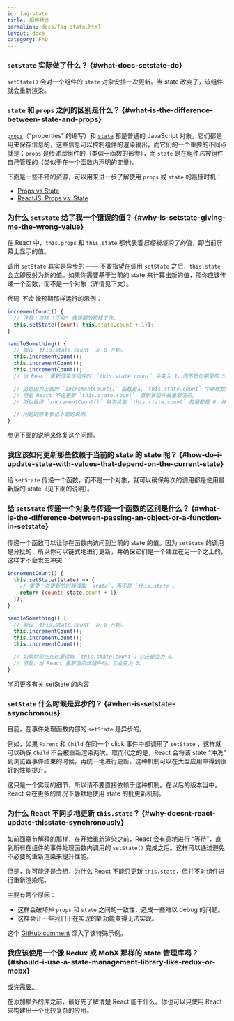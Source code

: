 ```yaml
---
id: faq-state
title: 组件状态
permalink: docs/faq-state.html
layout: docs
category: FAQ
---
```


### `setState` 实际做了什么？ {#what-does-setstate-do}

`setState()` 会对一个组件的 `state` 对象安排一次更新。当 state 改变了，该组件就会重新渲染。

### `state` 和 `props` 之间的区别是什么？  {#what-is-the-difference-between-state-and-props}

[`props`](/docs/components-and-props.html)（“properties” 的缩写）和 [`state`](/docs/state-and-lifecycle.html) 都是普通的 JavaScript 对象。它们都是用来保存信息的，这些信息可以控制组件的渲染输出，而它们的一个重要的不同点就是：`props` 是传递*给*组件的（类似于函数的形参），而 `state` 是在组件*内*被组件自己管理的（类似于在一个函数内声明的变量）。

下面是一些不错的资源，可以用来进一步了解使用 `props` 或 `state` 的最佳时机：
* [Props vs State](https://github.com/uberVU/react-guide/blob/master/props-vs-state.md)
* [ReactJS: Props vs. State](https://lucybain.com/blog/2016/react-state-vs-pros/)

### 为什么 `setState` 给了我一个错误的值？ {#why-is-setstate-giving-me-the-wrong-value}

在 React 中，`this.props` 和 `this.state` 都代表着*已经被渲染了的*值，即当前屏幕上显示的值。

调用 `setState` 其实是异步的 —— 不要指望在调用 `setState` 之后，`this.state` 会立即反射为新的值。如果你需要基于当前的 state 来计算出新的值，那你应该传递一个函数，而不是一个对象（详情见下文）。

代码 *不会* 像预期那样运行的示例：

```jsx
incrementCount() {
  // 注意：这样 *不会* 像预期的那样工作。
  this.setState({count: this.state.count + 1});
}

handleSomething() {
  // 假设 `this.state.count` 从 0 开始。
  this.incrementCount();
  this.incrementCount();
  this.incrementCount();
  // 当 React 重新渲染该组件时，`this.state.count` 会变为 1，而不是你期望的 3。

  // 这是因为上面的 `incrementCount()` 函数是从 `this.state.count` 中读取数据的，
  // 但是 React 不会更新 `this.state.count`，直到该组件被重新渲染。
  // 所以最终 `incrementCount()` 每次读取 `this.state.count` 的值都是 0，并将它设为 1。

  // 问题的修复参见下面的说明。
}
```

参见下面的说明来修复这个问题。

### 我应该如何更新那些依赖于当前的 state 的 state 呢？ {#how-do-i-update-state-with-values-that-depend-on-the-current-state}

给 `setState` 传递一个函数，而不是一个对象，就可以确保每次的调用都是使用最新版的 state（见下面的说明）。

### 给 `setState` 传递一个对象与传递一个函数的区别是什么？ {#what-is-the-difference-between-passing-an-object-or-a-function-in-setstate}

传递一个函数可以让你在函数内访问到当前的 state 的值。因为 `setState` 的调用是分批的，所以你可以链式地进行更新，并确保它们是一个建立在另一个之上的，这样才不会发生冲突：

```jsx
incrementCount() {
  this.setState((state) => {
    // 重要：在更新的时候读取 `state`，而不是 `this.state`。
    return {count: state.count + 1}
  });
}

handleSomething() {
  // 假设 `this.state.count` 从 0 开始。
  this.incrementCount();
  this.incrementCount();
  this.incrementCount();

  // 如果你现在在这里读取 `this.state.count`，它还是会为 0。
  // 但是，当 React 重新渲染该组件时，它会变为 3。
}
```

[学习更多有关 setState 的内容](/docs/react-component.html#setstate)

### `setState` 什么时候是异步的？ {#when-is-setstate-asynchronous}

目前，在事件处理函数内部的 `setState` 是异步的。

例如，如果 `Parent` 和 `Child` 在同一个 click 事件中都调用了 `setState` ，这样就可以确保 `Child` 不会被重新渲染两次。取而代之的是，React 会将该 state “冲洗” 到浏览器事件结束的时候，再统一地进行更新。这种机制可以在大型应用中得到很好的性能提升。

这只是一个实现的细节，所以请不要直接依赖于这种机制。在以后的版本当中，React 会在更多的情况下静默地使用 state 的批更新机制。

### 为什么 React 不同步地更新 `this.state`？ {#why-doesnt-react-update-thisstate-synchronously}

如前面章节解释的那样，在开始重新渲染之前，React 会有意地进行 “等待”，直到所有在组件的事件处理函数内调用的 `setState()` 完成之后。这样可以通过避免不必要的重新渲染来提升性能。

但是，你可能还是会想，为什么 React 不能只更新 `this.state`，但并不对组件进行重新渲染呢。

主要有两个原因：

* 这样会破坏掉 `props` 和 `state` 之间的一致性，造成一些难以 debug 的问题。
* 这样会让一些我们正在实现的新功能变得无法实现。

这个 [GitHub comment](https://github.com/facebook/react/issues/11527#issuecomment-360199710) 深入了该特殊示例。

### 我应该使用一个像 Redux 或 MobX 那样的 state 管理库吗？ {#should-i-use-a-state-management-library-like-redux-or-mobx}

[或许需要。](https://redux.js.org/faq/general#when-should-i-use-redux)

在添加额外的库之前，最好先了解清楚 React 能干什么。你也可以只使用 React 来构建出一个比较复杂的应用。
